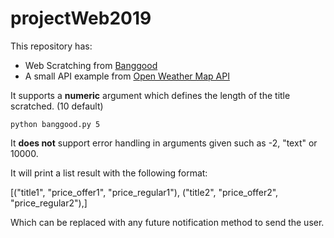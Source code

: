 # projectWeb2019
This repository has:
- Web Scratching from [Banggood](https://www.banggood.com/Flashdeals.html)
- A small API example from [Open Weather Map API](https://api.openweathermap.org/data/2.5/weather?q=LLeida,es&appid=86065364c55637f337a6a0e6456dd09e&unit=metric)

It supports a **numeric** argument which defines the length of the title scratched. (10 default)
```
python banggood.py 5
```
It **does not** support error handling in arguments given such as -2, "text" or 10000.

It will print a list result with the following format:

[("title1", "price_offer1", "price_regular1"),
("title2", "price_offer2", "price_regular2"),]

Which can be replaced with any future notification method to send the user.

